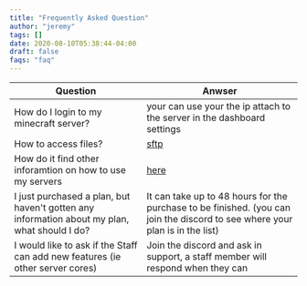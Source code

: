 ```yaml
---
title: "Frequently Asked Question"
author: "jeremy"
tags: []
date: 2020-08-10T05:38:44-04:00
draft: false
faqs: "faq"
---
```




| Question  | Anwser |
| ---------- | ------------- |
| How do I login to my minecraft server?  | your can use your the ip attach to the server in the dashboard settings  |
| How to access files?  | [sftp](https://mcserverhosting.net/faqs/how-to-access-files-using-winscp/)  |
| How do it find other inforamtion on how to use my servers |[here](https://mcserverhosting.net/faqs)|
| I just purchased a plan, but haven't gotten any information about my plan, what should I do? | It can take up to 48 hours for the purchase to be finished. (you can join the discord to see where your plan is in the list)
| I would like to ask if the Staff can add new features (ie other server cores)| Join the discord and ask in support, a staff member will respond when they can|


